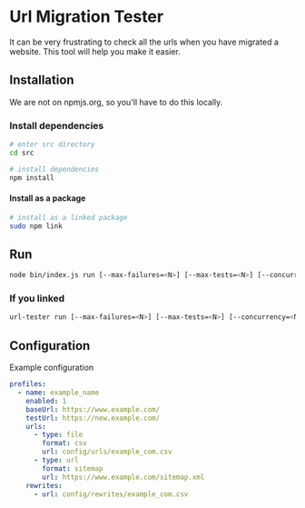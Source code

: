 # Url Migration Tester

It can be very frustrating to check all the urls when you have migrated a website. This tool will help you make it easier.

## Installation
We are not on npmjs.org, so you'll have to do this locally.

### Install dependencies
```bash
# enter src directory
cd src

# install dependencies
npm install
```

#### Install as a package
```bash
# install as a linked package
sudo npm link
```

## Run
```bash
node bin/index.js run [--max-failures=<N>] [--max-tests=<N>] [--concurrency=<N>] [-v|-vv|-vvv]
```

### If you linked
```bash
url-tester run [--max-failures=<N>] [--max-tests=<N>] [--concurrency=<N>] [-v|-vv|-vvv]
```

## Configuration
Example configuration
```yaml
profiles:
  - name: example_name
    enabled: 1
    baseUrl: https://www.example.com/
    testUrl: https://new.example.com/
    urls:
      - type: file
        format: csv
        url: config/urls/example_com.csv
      - type: url
        format: sitemap
        url: https://www.example.com/sitemap.xml
    rewrites:
      - url: config/rewrites/example_com.csv
```
